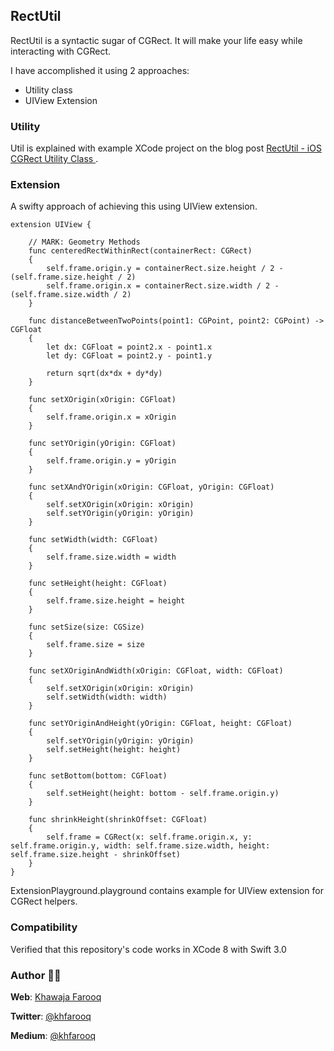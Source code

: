 ## RectUtil
RectUtil is a syntactic sugar of CGRect. It will make your life easy while interacting with CGRect. 

I have accomplished it using 2 approaches:
- Utility class
- UIView Extension

### Utility
Util is explained with example XCode project on the blog post [RectUtil - iOS CGRect Utility Class
](https://medium.com/@kfarooqa/rectutil-ios-cgrect-utility-class-a4792a964e58#.wf8qtzjby).

### Extension
A swifty approach of achieving this using UIView extension.

```
extension UIView {
    
    // MARK: Geometry Methods
    func centeredRectWithinRect(containerRect: CGRect)
    {
        self.frame.origin.y = containerRect.size.height / 2 - (self.frame.size.height / 2)
        self.frame.origin.x = containerRect.size.width / 2 - (self.frame.size.width / 2)
    }
    
    func distanceBetweenTwoPoints(point1: CGPoint, point2: CGPoint) -> CGFloat
    {
        let dx: CGFloat = point2.x - point1.x
        let dy: CGFloat = point2.y - point1.y
        
        return sqrt(dx*dx + dy*dy)
    }
    
    func setXOrigin(xOrigin: CGFloat)
    {
        self.frame.origin.x = xOrigin
    }
    
    func setYOrigin(yOrigin: CGFloat)
    {
        self.frame.origin.y = yOrigin
    }
    
    func setXAndYOrigin(xOrigin: CGFloat, yOrigin: CGFloat)
    {
        self.setXOrigin(xOrigin: xOrigin)
        self.setYOrigin(yOrigin: yOrigin)
    }
    
    func setWidth(width: CGFloat)
    {
        self.frame.size.width = width
    }
    
    func setHeight(height: CGFloat)
    {
        self.frame.size.height = height
    }
    
    func setSize(size: CGSize)
    {
        self.frame.size = size
    }
    
    func setXOriginAndWidth(xOrigin: CGFloat, width: CGFloat)
    {
        self.setXOrigin(xOrigin: xOrigin)
        self.setWidth(width: width)
    }
    
    func setYOriginAndHeight(yOrigin: CGFloat, height: CGFloat)
    {
        self.setYOrigin(yOrigin: yOrigin)
        self.setHeight(height: height)
    }
    
    func setBottom(bottom: CGFloat)
    {
        self.setHeight(height: bottom - self.frame.origin.y)
    }
    
    func shrinkHeight(shrinkOffset: CGFloat)
    {
        self.frame = CGRect(x: self.frame.origin.x, y: self.frame.origin.y, width: self.frame.size.width, height: self.frame.size.height - shrinkOffset)
    }
}
```

ExtensionPlayground.playground contains example for UIView extension for CGRect helpers.

### Compatibility
Verified that this repository's code works in XCode 8 with Swift 3.0

### Author 🙏🏻
**Web**: [Khawaja Farooq](http://khawajafarooq.github.io)

**Twitter**: [@khfarooq](https://twitter.com/khfarooq)

**Medium**: [@khfarooq](https://medium.com/@khfarooq)

